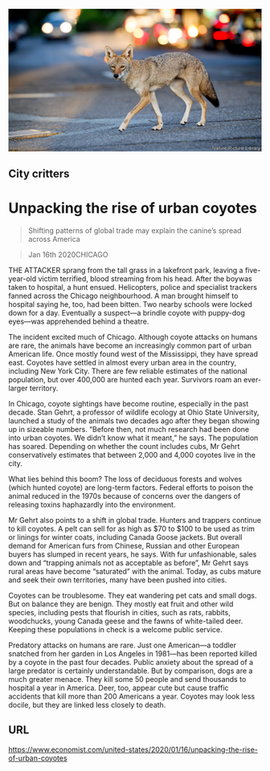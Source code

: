 ![](./images/20200118_USP002.jpg)

## City critters

# Unpacking the rise of urban coyotes

> Shifting patterns of global trade may explain the canine’s spread across America

> Jan 16th 2020CHICAGO

THE ATTACKER sprang from the tall grass in a lakefront park, leaving a five-year-old victim terrified, blood streaming from his head. After the boywas taken to hospital, a hunt ensued. Helicopters, police and specialist trackers fanned across the Chicago neighbourhood. A man brought himself to hospital saying he, too, had been bitten. Two nearby schools were locked down for a day. Eventually a suspect—a brindle coyote with puppy-dog eyes—was apprehended behind a theatre.

The incident excited much of Chicago. Although coyote attacks on humans are rare, the animals have become an increasingly common part of urban American life. Once mostly found west of the Mississippi, they have spread east. Coyotes have settled in almost every urban area in the country, including New York City. There are few reliable estimates of the national population, but over 400,000 are hunted each year. Survivors roam an ever-larger territory.

In Chicago, coyote sightings have become routine, especially in the past decade. Stan Gehrt, a professor of wildlife ecology at Ohio State University, launched a study of the animals two decades ago after they began showing up in sizeable numbers. “Before then, not much research had been done into urban coyotes. We didn’t know what it meant,” he says. The population has soared. Depending on whether the count includes cubs, Mr Gehrt conservatively estimates that between 2,000 and 4,000 coyotes live in the city.

What lies behind this boom? The loss of deciduous forests and wolves (which hunted coyote) are long-term factors. Federal efforts to poison the animal reduced in the 1970s because of concerns over the dangers of releasing toxins haphazardly into the environment.

Mr Gehrt also points to a shift in global trade. Hunters and trappers continue to kill coyotes. A pelt can sell for as high as $70 to $100 to be used as trim or linings for winter coats, including Canada Goose jackets. But overall demand for American furs from Chinese, Russian and other European buyers has slumped in recent years, he says. With fur unfashionable, sales down and “trapping animals not as acceptable as before”, Mr Gehrt says rural areas have become “saturated” with the animal. Today, as cubs mature and seek their own territories, many have been pushed into cities.

Coyotes can be troublesome. They eat wandering pet cats and small dogs. But on balance they are benign. They mostly eat fruit and other wild species, including pests that flourish in cities, such as rats, rabbits, woodchucks, young Canada geese and the fawns of white-tailed deer. Keeping these populations in check is a welcome public service.

Predatory attacks on humans are rare. Just one American—a toddler snatched from her garden in Los Angeles in 1981—has been reported killed by a coyote in the past four decades. Public anxiety about the spread of a large predator is certainly understandable. But by comparison, dogs are a much greater menace. They kill some 50 people and send thousands to hospital a year in America. Deer, too, appear cute but cause traffic accidents that kill more than 200 Americans a year. Coyotes may look less docile, but they are linked less closely to death.

## URL

https://www.economist.com/united-states/2020/01/16/unpacking-the-rise-of-urban-coyotes
